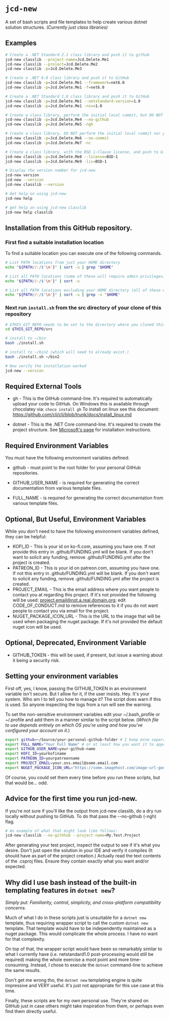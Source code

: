 # `jcd-new`

A set of bash scripts and file templates to help create various dotnet solution structures. *(Currently just class libraries)*

## Examples
```bash
# Create a .NET Standard 2.1 class library and push it to github 
jcd-new classlib --project-name=Jcd.Delete.Me1
jcd-new classlib --project=Jcd.Delete.Me2
jcd-new classlib -p=Jcd.Delete.Me3

# Create a .NET 6.0 class library and push it to GitHub 
jcd-new classlib -p=Jcd.Delete.Me1 --framework=net6.0
jcd-new classlib -p=Jcd.Delete.Me1 -f=net6.0

# Create a .NET Standard 1.0 class library and push it to GitHub 
jcd-new classlib -p=Jcd.Delete.Me1 --netstandard-version=1.0
jcd-new classlib -p=Jcd.Delete.Me1 -nsv=1.0

# Create a class library, perform the initial local commit, but DO NOT push it to GitHub 
jcd-new classlib -p=Jcd.Delete.Me4 --no-github 
jcd-new classlib -p=Jcd.Delete.Me5 -ngh

# Create a class library, DO NOT perform the initial local commit nor push it to GitHub 
jcd-new classlib -p=Jcd.Delete.Me6 --no-commit 
jcd-new classlib -p=Jcd.Delete.Me7 -nc

# Create a class library, with the BSD 1-Clause license, and push to GitHub 
jcd-new classlib -p=Jcd.Delete.Me8 --license=BSD-1
jcd-new classlib -p=Jcd.Delete.Me9 -lic=BSD-1

# Display the version number for jcd-new
jcd-new version
jcd-new --version
jcd-new classlib --version

# Get help on using jcd-new
jcd-new help

# get help on using jcd-new classlib
jcd-new help classlib
```

## Installation from this GitHub repository.

### First find a suitable installation location

To find a suitable location you can execute one of the following commands.
```bash
# List PATH locations from just your HOME directory 
echo "${PATH//:/$'\n'}" | sort -u | grep "$HOME"

# List all PATH locations (some of these will require admin privileges) 
echo "${PATH//:/$'\n'}" | sort -u 

# List all PATH locations excluding your HOME directory (all of these will require admin privileges) 
echo "${PATH//:/$'\n'}" | sort -u | grep -v "$HOME"
```

### Next run `install.sh` from the src directory of your clone of this repository
```bash
# $THIS_GIT_REPO needs to be set to the directory where you cloned this repository, or you can manually substitute the correct value.
cd $THIS_GIT_REPO/src

# install to ~/bin
bash ./install.sh

# install to ~/bin2 (which will need to already exist.)
bash ./install.sh ~/bin2

# Now verify the installation worked
jcd-new --version
```

## Required External Tools

* gh - This is the GitHub command-line. It's required to automatically upload your code to GitHub.
  On Windows this is available through chocolatey via: ```choco install gh```
  To install on linux see this document: https://github.com/cli/cli/blob/trunk/docs/install_linux.md

* dotnet - This is the .NET Core command-line. It's required to create the project structure. 
  See [Microsoft's page](https://dotnet.microsoft.com/en-us/download) for installation instructions.

## Required Environment Variables

You must have the following environment variables defined:
* github - must point to the root folder for your personal GitHub repositories.

* GITHUB_USER_NAME - is required for generating the correct documentation from various template files.

* FULL_NAME - is required for generating the correct documentation from various template files.

## Optional, But Useful, Environment Variables 

While you don't need to have the following environment variables defined, they can be helpful:

* KOFI_ID - This is your id on ko-fi.com, assuming you have one. If not provide this entry in .github/FUNDING.yml will be blank.
  If you don't want to solicit any funding, remove .github/FUNDING.yml after the project is created.
* PATREON_ID - This is your id on patreon.com, assuming you have one. If not this entry in .github/FUNDING.yml will be blank.
  If you don't want to solicit any funding, remove .github/FUNDING.yml after the project is created.
* PROJECT_EMAIL - This is the email address where you want people to contact you at regarding this project.
  If it's not provided the following will be used: project.email@not.a.real.domain.org; edit CODE_OF_CONDUCT.md
  to remove references to it if you do not want people to contact you via email for the project.
* NUGET_PACKAGE_ICON_URL - This is the URL to the image that will be used when packaging the nuget package. If it's 
  not provided the default nuget icon will be used.

## Optional, Deprecated, Environment Variable

* GITHUB_TOKEN - this will be used, if present, but issue a warning about it being a security risk.

## Setting your environment variables
First off, yes, I know, passing the GITHUB_TOKEN in an environment variable isn't secure. 
But I allow for it, if the user insists. Hey. It's your system. Who am I to tell you how to manage it?
The script does warn if this is used. So anyone inspecting the logs from a run will see the warning.

To set the non-sensitive environment variables edit your ~/.bash_profile or ~/.profile and add them 
in a manner similar to the script below. (*Which file to use depends entirely on which OS you're using
and how you've configured your account on it.*)
```bash
export github=~/Source/your-personal-github-folder # I keep mine separate from others' for personal edification. 
export FULL_NAME="Your Full Name" # or at least how you want it to appear in the LICENSE file.
export GITHUB_USER_NAME=your-github-name
export KOFI_ID=yourkofiname
export PATREON_ID=yourpatreonname
export PROJECT_EMAIL=your.oss.email@some.email.com
export NUGET_PACKAGE_ICON_URL="https://some.imagehost.com/image-url-goes-here"
```

Of course, you could set them every time before you run these scripts, but that would be... odd.

## Advice for the first time you run jcd-new.

If you're not sure if you'll like the output from jcd-new classlib, do a dry run locally without pushing to GitHub.
To do that pass the --no-github (-ngh) flag.
```bash
# An example of what that might look like follows:
jcd-new classlib --no-githhub --project-name=My.Test.Project
```
After generating your test project, inspect the output to see if it's what you desire. Don't just open the solution in
your IDE and verify it compiles (It should have as part of the project creation.) Actually read the text contents of the
.csproj files. Ensure they contain exactly what you want and/or expected.

## Why did I use bash instead of the built-in templating features in `dotnet new`?

*Simply put: Familiarity, control, simplicity, and cross-platform compatibility concerns.*

Much of what I do in these scripts just is unsuitable for a `dotnet new` template, thus requiring wrapper script to call
the custom `dotnet new` template. That template would have to be independently maintained as a nuget package. This would 
complicate the whole process. I have no want for that complexity. 

On top of that, the wrapper script would have been so remarkably similar to what I currently have (i.e. netstandard1.0 
post-processing would still be required) making the whole exercise a moot point and more time-consuming. Instead, I chose
to execute the `dotnet` command-line to achieve the same results.

Don't get me wrong tho, the `dotnet new` templating engine is quite impressive and VERY useful. It's just not appropriate 
for this use case at this time.

Finally, these scripts are for my own personal use. They're shared on GitHub just in case others might take inspiration 
from them, or perhaps even find them directly useful. 
